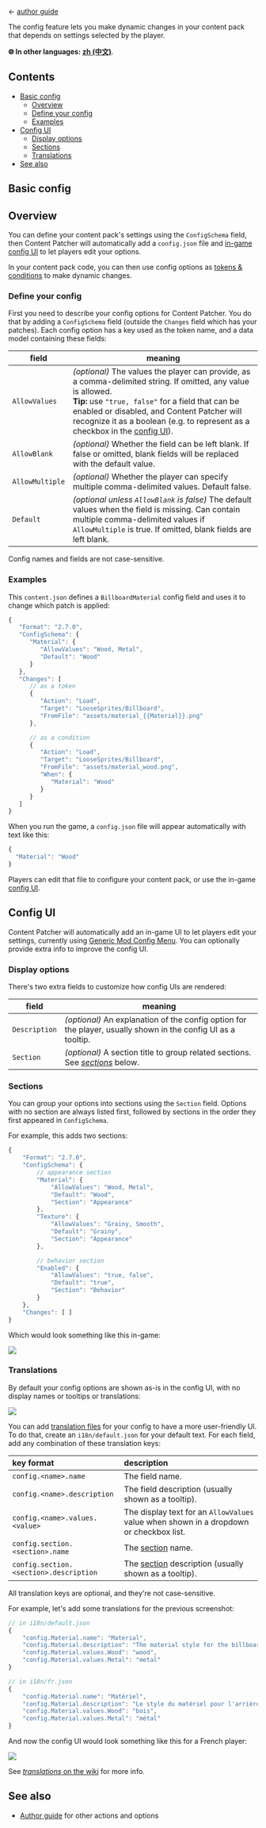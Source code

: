 ﻿← [author guide](../author-guide.md)

The config feature lets you make dynamic changes in your content pack that depends on settings
selected by the player.

**🌐 In other languages: [zh (中文)](../zh/author-guide/config.md)**.

## Contents
* [Basic config](#basic-config)
  * [Overview](#overview)
  * [Define your config](#define-your-config)
  * [Examples](#examples)
* [Config UI](#config-ui)
  * [Display options](#display-options)
  * [Sections](#sections)
  * [Translations](#translations)
* [See also](#see-also)

## Basic config
## Overview
You can define your content pack's settings using the `ConfigSchema` field, then Content Patcher
will automatically add a `config.json` file and [in-game config UI](#config-ui) to let players edit
your options.

In your content pack code, you can then use config options as [tokens &
conditions](../author-guide.md#tokens) to make dynamic changes.

### Define your config
First you need to describe your config options for Content Patcher. You do that by adding a
`ConfigSchema` field (outside the `Changes` field which has your patches). Each config option has
a key used as the token name, and a data model containing these fields:

field               | meaning
------------------- | -------
`AllowValues`       | _(optional)_ The values the player can provide, as a comma-delimited string. If omitted, any value is allowed.<br />**Tip:** use `"true, false"` for a field that can be enabled or disabled, and Content Patcher will recognize it as a boolean (e.g. to represent as a checkbox in the [config UI](#config-ui)).
`AllowBlank`        | _(optional)_ Whether the field can be left blank. If false or omitted, blank fields will be replaced with the default value.
`AllowMultiple`     | _(optional)_ Whether the player can specify multiple comma-delimited values. Default false.
`Default`           | _(optional unless `AllowBlank` is false)_ The default values when the field is missing. Can contain multiple comma-delimited values if `AllowMultiple` is true. If omitted, blank fields are left blank.

Config names and fields are not case-sensitive.

### Examples
This `content.json` defines a `BillboardMaterial` config field and uses it to change which patch is
applied:

```js
{
   "Format": "2.7.0",
   "ConfigSchema": {
      "Material": {
         "AllowValues": "Wood, Metal",
         "Default": "Wood"
      }
   },
   "Changes": [
      // as a token
      {
         "Action": "Load",
         "Target": "LooseSprites/Billboard",
         "FromFile": "assets/material_{{Material}}.png"
      },

      // as a condition
      {
         "Action": "Load",
         "Target": "LooseSprites/Billboard",
         "FromFile": "assets/material_wood.png",
         "When": {
            "Material": "Wood"
         }
      }
   ]
}
```

When you run the game, a `config.json` file will appear automatically with text like this:

```js
{
  "Material": "Wood"
}
```

Players can edit that file to configure your content pack, or use the in-game
[config UI](#config-ui).

## Config UI
Content Patcher will automatically add an in-game UI to let players edit your settings, currently
using [Generic Mod Config Menu](https://www.nexusmods.com/stardewvalley/mods/5098). You can
optionally provide extra info to improve the config UI.

### Display options
There's two extra fields to customize how config UIs are rendered:

field         | meaning
------------- | -------
`Description` | _(optional)_ An explanation of the config option for the player, usually shown in the config UI as a tooltip.
`Section`     | _(optional)_ A section title to group related sections. See [_sections_](#sections) below.

### Sections
You can group your options into sections using the `Section` field. Options with no section are
always listed first, followed by sections in the order they first appeared in `ConfigSchema`.

For example, this adds two sections:

```js
{
    "Format": "2.7.0",
    "ConfigSchema": {
        // appearance section
        "Material": {
            "AllowValues": "Wood, Metal",
            "Default": "Wood",
            "Section": "Appearance"
        },
        "Texture": {
            "AllowValues": "Grainy, Smooth",
            "Default": "Grainy",
            "Section": "Appearance"
        },

        // behavior section
        "Enabled": {
            "AllowValues": "true, false",
            "Default": "true",
            "Section": "Behavior"
        }
    },
    "Changes": [ ]
}
```

Which would look something like this in-game:

![](../screenshots/config-with-sections.png)

### Translations
By default your config options are shown as-is in the config UI, with no display names or tooltips
or translations:

![](../screenshots/config-plain.png)

You can add [translation files](https://stardewvalleywiki.com/Modding:Translations) for your config
to have a more user-friendly UI. To do that, create an `i18n/default.json` for your default text.
For each field, add any combination of these translation keys:

key format                             | description
:------------------------------------- | :----------
`config.<name>.name`                   | The field name.
`config.<name>.description`            | The field description (usually shown as a tooltip).
`config.<name>.values.<value>`         | The display text for an `AllowValues` value when shown in a dropdown or checkbox list.
`config.section.<section>.name`        | The [section](#sections) name.
`config.section.<section>.description` | The [section](#sections) description (usually shown as a tooltip).

All translation keys are optional, and they're not case-sensitive.

For example, let's add some translations for the previous screenshot:

```js
// in i18n/default.json
{
    "config.Material.name": "Material",
    "config.Material.description": "The material style for the billboard background.",
    "config.Material.values.Wood": "wood",
    "config.Material.values.Metal": "metal"
}

// in i18n/fr.json
{
    "config.Material.name": "Matériel",
    "config.Material.description": "Le style du matériel pour l'arrière-plan du panneau d'affichage.",
    "config.Material.values.Wood": "bois",
    "config.Material.values.Metal": "métal"
}
```

And now the config UI would look something like this for a French player:

![](../screenshots/config-with-translations.png)

See [_translations_ on the wiki](https://stardewvalleywiki.com/Modding:Translations) for more info.

## See also
* [Author guide](../author-guide.md) for other actions and options
